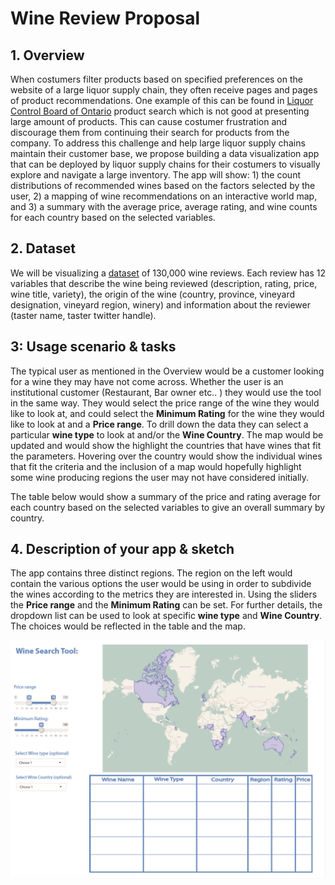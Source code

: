 # Wine Review Proposal
## 1. Overview

When costumers filter products based on specified preferences on the website of a large liquor supply chain, they often receive pages and pages of product recommendations. One example of this can be found in [Liquor Control Board of Ontario](http://www.lcbo.com/lcbo/catalog/red-wine/11025) product search which is not good at presenting large amount of products. This can cause costumer frustration and discourage them from continuing their search for products from the company. To address this challenge and help large liquor supply chains maintain their customer base, we propose building a data visualization app that can be deployed by liquor supply chains for their costumers to visually explore and navigate a large inventory. The app will show: 1) the count distributions of recommended wines based on the factors selected by the user, 2) a mapping of wine recommendations on an interactive world map, and 3) a summary with the average price, average rating, and wine counts for each country based on the selected variables.

## 2. Dataset

We will be visualizing a [dataset]( https://www.kaggle.com/zynicide/wine-reviews/data) of 130,000 wine reviews. Each review has 12 variables that describe the wine being reviewed (description, rating, price, wine title, variety), the origin of the wine (country, province, vineyard designation, vineyard region, winery) and information about the reviewer (taster name, taster twitter handle).

## 3: Usage scenario & tasks  

The typical user as mentioned in the Overview would be a customer looking for a wine they may have not come across. Whether the user is an institutional customer (Restaurant, Bar owner etc.. ) they would use the tool in the same way. They would select the price range of the wine they would like to look at, and could select the __Minimum Rating__ for the wine they would like to look at and a __Price range__. To drill down the data they can select a particular __wine type__ to look at and/or the __Wine Country__. The map would be updated and would show the highlight the countries that have wines that fit the parameters. Hovering over the country would show the individual wines that fit the criteria and the inclusion of a map would hopefully highlight some wine producing regions the user may not have considered initially.

 The table below would show a summary of the price and rating average for each country based on the selected variables to give an overall summary by country.


## 4. Description of your app & sketch

The app contains three distinct regions. The region on the left would contain the various options the user would be using in order to subdivide the wines according to the metrics they are interested in. Using the sliders the __Price range__ and the __Minimum Rating__ can be set. For further details, the dropdown list can be used to look at specific  __wine type__ and __Wine Country__. The choices would be reflected in the table and the map.

![dashBoard](/img/Design_proposal.PNG "App Sketch")
